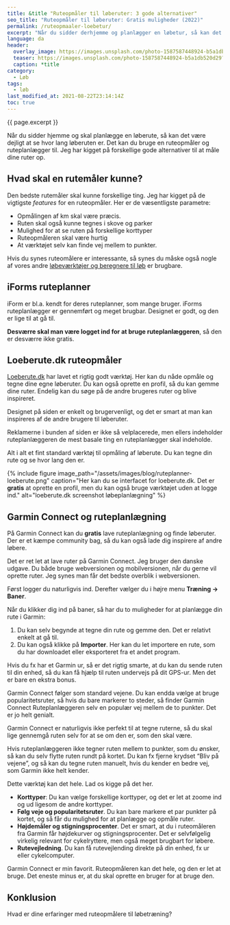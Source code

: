 ```yaml
---
title: &title "Ruteopmåler til løberuter: 3 gode alternativer"
seo_title: "Ruteopmåler til løberuter: Gratis muligheder (2022)"
permalink: /ruteopmaaler-loebetur/
excerpt: "Når du sidder derhjemme og planlægger en løbetur, så kan det være rart at have en mulighed for at måle ruten op på forhånd. Det kan du bruge en af de gratis online ruteplanlæggere til. Vi kigger her på nogle gode gratis alternativer til Iforms ruteplanner."
language: da
header:
  overlay_image: https://images.unsplash.com/photo-1587587448924-b5a1db520d29?ixid=MnwxMjA3fDB8MHxzZWFyY2h8MjJ8fHJ1bm5lcnxlbnwwfDB8MHx8&ixlib=rb-1.2.1&auto=format&fit=crop&w=1900&q=60
  teaser: https://images.unsplash.com/photo-1587587448924-b5a1db520d29?ixid=MnwxMjA3fDB8MHxzZWFyY2h8MjJ8fHJ1bm5lcnxlbnwwfDB8MHx8&ixlib=rb-1.2.1&auto=format&fit=crop&w=400&q=60
  caption: *title
category:
  - Løb
tags:
  - løb
last_modified_at: 2021-08-22T23:14:14Z
toc: true
---
```


{{ page.excerpt }}

Når du sidder hjemme og skal planlægge en løberute, så kan det være dejligt at se hvor lang løberuten er. Det kan du bruge en ruteopmåler og ruteplanlægger til. Jeg har kigget på forskellige gode alternativer til at måle dine ruter op.

## Hvad skal en rutemåler kunne?

Den bedste rutemåler skal kunne forskellige ting. Jeg har kigget på de vigtigste _features_ for en ruteopmåler. Her er de væsentligste parametre:

- Opmålingen af km skal være præcis.
- Ruten skal også kunne tegnes i skove og parker
- Mulighed for at se ruten på forskellige korttyper
- Ruteopmåleren skal være hurtig
- At værktøjet selv kan finde vej mellem to punkter.

Hvis du synes ruteomålere er interessante, så synes du måske også nogle af vores andre [løbeværktøjer og beregnere til løb](/loebesiden/) er brugbare.

## iForms ruteplanner

iForm er bl.a. kendt for deres ruteplanner, som mange bruger. iForms ruteplanlægger er gennemført og meget brugbar. Designet er godt, og den er lige til at gå til.

**Desværre skal man være logget ind for at bruge ruteplanlæggeren**, så den er desværre ikke gratis.

## Loeberute.dk ruteopmåler

[Loeberute.dk](https://loeberute.dk/) har lavet et rigtig godt værktøj. Her kan du nåde opmåle og tegne dine egne løberuter. Du kan også oprette en profil, så du kan gemme dine ruter. Endelig kan du søge på de andre brugeres ruter og blive inspireret.

Designet på siden er enkelt og brugervenligt, og det er smart at man kan inspireres af de andre brugere til løberuter.

Reklamerne i bunden af siden er ikke så velplacerede, men ellers indeholder ruteplanlæggeren de mest basale ting en ruteplanlægger skal indeholde.

Alt i alt et fint standard værktøj til opmåling af løberute. Du kan tegne din rute og se hvor lang den er.

{% include figure image_path="/assets/images/blog/ruteplanner-loeberute.png" caption="Her kan du se interfacet for loeberute.dk. Det er **gratis** at oprette en profil, men du kan også bruge værktøjet uden at logge ind." alt="loeberute.dk screenshot løbeplanlægning" %}

## Garmin Connect og ruteplanlægning

På Garmin Connect kan du **gratis** lave ruteplanlægning og finde løberuter. Der er et kæmpe community bag, så du kan også lade dig inspirere af andre løbere.

Det er ret let at lave ruter på Garmin Connect. Jeg bruger den danske udgave. Du både bruge webversionen og mobilversionen, når du gerne vil oprette ruter. Jeg synes man får det bedste overblik i webversionen.

Først logger du naturligvis ind. Derefter vælger du i højre menu **Træning → Baner**.

Når du klikker dig ind på baner, så har du to muligheder for at planlægge din rute i Garmin:

1. Du kan selv begynde at tegne din rute og gemme den. Det er relativt enkelt at gå til.
2. Du kan også klikke på **Importer**. Her kan du let importere en rute, som du har downloadet eller eksporteret fra et andet program.

Hvis du fx har et Garmin ur, så er det rigtig smarte, at du kan du sende ruten til din enhed, så du kan få hjælp til ruten undervejs på dit GPS-ur. Men det er bare en ekstra bonus.

Garmin Connect følger som standard vejene. Du kan endda vælge at bruge popularitetsruter, så hvis du bare markerer to steder, så finder Garmin Connect Ruteplanlæggeren selv en populær vej mellem de to punkter. Det er jo helt genialt.

Garmin Connect er naturligvis ikke perfekt til at tegne ruterne, så du skal lige gennemgå ruten selv for at se om den er, som den skal være.

Hvis ruteplanlæggeren ikke tegner ruten mellem to punkter, som du ønsker, så kan du selv flytte ruten rundt på kortet. Du kan fx fjerne krydset “Bliv på vejene”, og så kan du tegne ruten manuelt, hvis du kender en bedre vej, som Garmin ikke helt kender.

Dette værktøj kan det hele. Lad os kigge på det her.

- **Korttyper**: Du kan vælge forskellige korttyper, og det er let at zoome ind og ud ligesom de andre korttyper.
- **Følg veje og popularitetsruter**. Du kan bare markere et par punkter på kortet, og så får du mulighed for at planlægge og opmåle ruter.
- **Højdemåler og stigningsprocenter**. Det er smart, at du i ruteomåleren fra Garmin får højdekurver og stigningsprocenter. Det er selvfølgelig virkelig relevant for cykelryttere, men også meget brugbart for løbere.
- **Rutevejledning**. Du kan få rutevejlending direkte på din enhed, fx ur eller cykelcomputer.

Garmin Connect er min favorit. Ruteopmåleren kan det hele, og den er let at bruge. Det eneste minus er, at du skal oprette en bruger for at bruge den.

## Konklusion

Hvad er dine erfaringer med ruteopmålere til løbetræning?
